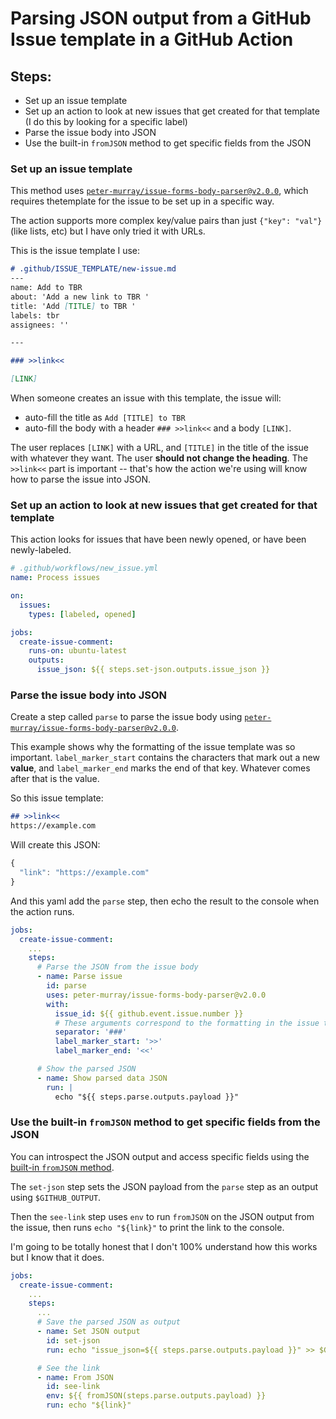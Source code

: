 # Parsing JSON output from a GitHub Issue template in a GitHub Action 

## Steps: 

- Set up an issue template 
- Set up an action to look at new issues that get created for that template (I do this by looking for a specific label) 
- Parse the issue body into JSON 
- Use the built-in `fromJSON` method to get specific fields from the JSON 

### Set up an issue template 

This method uses [`peter-murray/issue-forms-body-parser@v2.0.0`](https://github.com/peter-murray/issue-forms-body-parser), which requires thetemplate for the issue to be set up in a specific way. 

The action supports more complex key/value pairs than just `{"key": "val"}` (like lists, etc) but I have only tried it with URLs. 

This is the issue template I use: 

```md
# .github/ISSUE_TEMPLATE/new-issue.md
---
name: Add to TBR
about: 'Add a new link to TBR '
title: 'Add [TITLE] to TBR '
labels: tbr
assignees: ''

---

### >>link<<

[LINK]
```

When someone creates an issue with this template, the issue will: 

- auto-fill the title as `Add [TITLE] to TBR`
- auto-fill the body with a header `### >>link<<` and a body `[LINK]`. 

The user replaces `[LINK]` with a URL, and `[TITLE]` in the title of the issue with whatever they want. The user **should not change the heading**. The `>>link<<` part is important -- that's how the action we're using will know how to parse the issue into JSON. 

### Set up an action to look at new issues that get created for that template

This action looks for issues that have been newly opened, or have been newly-labeled.  

```yaml
# .github/workflows/new_issue.yml
name: Process issues

on:
  issues:
    types: [labeled, opened]

jobs:
  create-issue-comment:
    runs-on: ubuntu-latest
    outputs:
      issue_json: ${{ steps.set-json.outputs.issue_json }}
```

### Parse the issue body into JSON 

Create a step called `parse` to parse the issue body using [`peter-murray/issue-forms-body-parser@v2.0.0`](https://github.com/peter-murray/issue-forms-body-parser). 

This example shows why the formatting of the issue template was so important. `label_marker_start` contains the characters that mark out a new **value**, and `label_marker_end` marks the end of that key. Whatever comes after that is the value.

So this issue template: 

```markdown
## >>link<<
https://example.com
```

Will create this JSON: 

```javascript
{
  "link": "https://example.com"
}
```

And this yaml add the `parse` step, then echo the result to the console when the action runs. 

```yaml
jobs:
  create-issue-comment:
    ... 
    steps:
      # Parse the JSON from the issue body
      - name: Parse issue
        id: parse
        uses: peter-murray/issue-forms-body-parser@v2.0.0
        with:
          issue_id: ${{ github.event.issue.number }}
          # These arguments correspond to the formatting in the issue template
          separator: '###'
          label_marker_start: '>>'
          label_marker_end: '<<'

      # Show the parsed JSON
      - name: Show parsed data JSON
        run: |
          echo "${{ steps.parse.outputs.payload }}"
```

### Use the built-in `fromJSON` method to get specific fields from the JSON 

You can introspect the JSON output and access specific fields using the [built-in `fromJSON` method](https://docs.github.com/en/actions/learn-github-actions/expressions#fromjson). 

The `set-json` step sets the JSON payload from the `parse` step as an output using `$GITHUB_OUTPUT`. 

Then the `see-link` step uses `env` to run `fromJSON` on the JSON output from the issue, then runs `echo "${link}"` to print the link to the console. 

I'm going to be totally honest that I don't 100% understand how this works but I know that it does. 

```yaml
jobs:
  create-issue-comment:
    ... 
    steps:
      ... 
      # Save the parsed JSON as output
      - name: Set JSON output 
        id: set-json
        run: echo "issue_json=${{ steps.parse.outputs.payload }}" >> $GITHUB_OUTPUT

      # See the link
      - name: From JSON
        id: see-link
        env: ${{ fromJSON(steps.parse.outputs.payload) }}
        run: echo "${link}"
```
